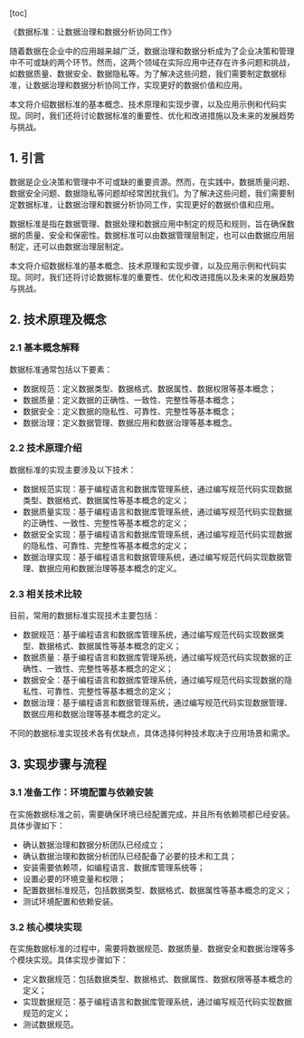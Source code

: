 
[toc]                    
                
                
《数据标准：让数据治理和数据分析协同工作》

随着数据在企业中的应用越来越广泛，数据治理和数据分析成为了企业决策和管理中不可或缺的两个环节。然而，这两个领域在实际应用中还存在许多问题和挑战，如数据质量、数据安全、数据隐私等。为了解决这些问题，我们需要制定数据标准，让数据治理和数据分析协同工作，实现更好的数据价值和应用。

本文将介绍数据标准的基本概念、技术原理和实现步骤，以及应用示例和代码实现。同时，我们还将讨论数据标准的重要性、优化和改进措施以及未来的发展趋势与挑战。

## 1. 引言

数据是企业决策和管理中不可或缺的重要资源。然而，在实践中，数据质量问题、数据安全问题、数据隐私等问题却经常困扰我们。为了解决这些问题，我们需要制定数据标准，让数据治理和数据分析协同工作，实现更好的数据价值和应用。

数据标准是指在数据管理、数据处理和数据应用中制定的规范和规则，旨在确保数据的质量、安全和保密性。数据标准可以由数据管理层制定，也可以由数据应用层制定，还可以由数据治理层制定。

本文将介绍数据标准的基本概念、技术原理和实现步骤，以及应用示例和代码实现。同时，我们还将讨论数据标准的重要性、优化和改进措施以及未来的发展趋势与挑战。

## 2. 技术原理及概念

### 2.1 基本概念解释

数据标准通常包括以下要素：

- 数据规范：定义数据类型、数据格式、数据属性、数据权限等基本概念；
- 数据质量：定义数据的正确性、一致性、完整性等基本概念；
- 数据安全：定义数据的隐私性、可靠性、完整性等基本概念；
- 数据治理：定义数据管理、数据应用和数据治理等基本概念。

### 2.2 技术原理介绍

数据标准的实现主要涉及以下技术：

- 数据规范实现：基于编程语言和数据库管理系统，通过编写规范代码实现数据类型、数据格式、数据属性等基本概念的定义；
- 数据质量实现：基于编程语言和数据库管理系统，通过编写规范代码实现数据的正确性、一致性、完整性等基本概念的定义；
- 数据安全实现：基于编程语言和数据库管理系统，通过编写规范代码实现数据的隐私性、可靠性、完整性等基本概念的定义；
- 数据治理实现：基于编程语言和数据管理系统，通过编写规范代码实现数据管理、数据应用和数据治理等基本概念的定义。

### 2.3 相关技术比较

目前，常用的数据标准实现技术主要包括：

- 数据规范：基于编程语言和数据库管理系统，通过编写规范代码实现数据类型、数据格式、数据属性等基本概念的定义；
- 数据质量：基于编程语言和数据库管理系统，通过编写规范代码实现数据的正确性、一致性、完整性等基本概念的定义；
- 数据安全：基于编程语言和数据库管理系统，通过编写规范代码实现数据的隐私性、可靠性、完整性等基本概念的定义；
- 数据治理：基于编程语言和数据管理系统，通过编写规范代码实现数据管理、数据应用和数据治理等基本概念的定义。

不同的数据标准实现技术各有优缺点，具体选择何种技术取决于应用场景和需求。

## 3. 实现步骤与流程

### 3.1 准备工作：环境配置与依赖安装

在实施数据标准之前，需要确保环境已经配置完成，并且所有依赖项都已经安装。具体步骤如下：

- 确认数据治理和数据分析团队已经成立；
- 确认数据治理和数据分析团队已经配备了必要的技术和工具；
- 安装需要依赖项，如编程语言、数据库管理系统等；
- 设置必要的环境变量和权限；
- 配置数据标准规范，包括数据类型、数据格式、数据属性等基本概念的定义；
- 测试环境配置和依赖安装。

### 3.2 核心模块实现

在实施数据标准的过程中，需要将数据规范、数据质量、数据安全和数据治理等多个模块实现。具体实现步骤如下：

- 定义数据规范：包括数据类型、数据格式、数据属性、数据权限等基本概念的定义；
- 实现数据规范：基于编程语言和数据库管理系统，通过编写规范代码实现数据规范的定义；
- 测试数据规范。

